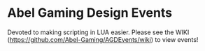 # Abel Gaming Design Events
Devoted to making scripting in LUA easier. Please see the WIKI (https://github.com/Abel-Gaming/AGDEvents/wiki) to view events!
